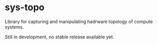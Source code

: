# sys-topo

Library for capturing and manipulating hadrware topology of compute systems.

Still in development, no stable release available yet.
